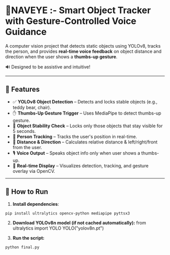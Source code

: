 # 🤖NAVEYE :- Smart Object Tracker with Gesture-Controlled Voice Guidance

A computer vision project that detects static objects using YOLOv8, tracks the person, and provides **real-time voice feedback** on object distance and direction when the user shows a **thumbs-up gesture**. 

🔊 Designed to be assistive and intuitive!

---

## 📸 Features

- ✅ **YOLOv8 Object Detection** – Detects and locks stable objects (e.g., teddy bear, chair).
- ✋ **Thumbs-Up Gesture Trigger** – Uses MediaPipe to detect thumbs-up gesture.
- 🧠 **Object Stability Check** – Locks only those objects that stay visible for 5 seconds.
- 🧍 **Person Tracking** – Tracks the user's position in real-time.
- 🧭 **Distance & Direction** – Calculates relative distance & left/right/front from the user.
- 🎙️ **Voice Output** – Speaks object info only when user shows a thumbs-up.
- 👀 **Real-time Display** – Visualizes detection, tracking, and gesture overlay via OpenCV.

---
## 🚀 How to Run

1. **Install dependencies**:

```bash
pip install ultralytics opencv-python mediapipe pyttsx3
```

2. **Download YOLOv8n model (if not cached automatically):**
from ultralytics import YOLO
YOLO("yolov8n.pt")

3. **Run the script:**
```bash
python final.py
```


